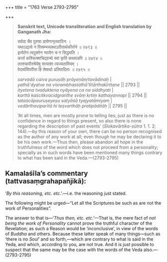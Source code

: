 +++
title = "1763 Verse 2793-2795"

+++
> **Sanskrit text, Unicode transliteration and English translation by Ganganath Jha:** 
>
> सर्वदा चैव पुरुषाः प्रायेणानृतवादिनः ।  
> यथाऽद्यत्वे न विस्रम्भस्तथाऽतीतार्थकीर्त्तने ॥ २७९३ ॥  
> इत्येतेन त्वदुक्तेन न्यायेन च न सिद्ध्यति ।  
> कर्त्ता कश्चित्क्वचिद्ग्रन्थे स्वां कृतिं कथयन्नपि ॥ २७९४ ॥  
> ततश्चापौरुषेयेषु सत्याशा त्यज्यतामियम् ।  
> वेदार्थविपरीता हि तेष्वर्थाः प्रतिपादिताः ॥ २७९५ ॥ 
>
> *sarvadā caiva puruṣāḥ prāyeṇānṛtavādinaḥ* \|  
> *yathā'dyatve na visrambhastathā'tītārthakīrttane* \|\| 2793 \|\|  
> *ityetena tvaduktena nyāyena ca na siddhyati* \|  
> *karttā kaścitkvacidgranthe svāṃ kṛtiṃ kathayannapi* \|\| 2794 \|\|  
> *tataścāpauruṣeyeṣu satyāśā tyajyatāmiyam* \|  
> *vedārthaviparītā hi teṣvarthāḥ pratipāditāḥ* \|\| 2795 \|\| 
>
> ‘At all times, men are mostly prone to telling lies; just as there is no confidence in regard to things present, so also there is none regarding the description of past events’ (*Ślokavārtika-sūtra* 1. 1. 2; 144).—by this reason of your own, there can be no person recognised as the author of any work at all; even though he may be declaring it to be his own work.—Thus then, please abandon all hope in the truthfulness of the word which does not proceed from a personality; specially as in such words have been mentioned many things contrary to what has been said in the Veda.—(2793-2795)



## Kamalaśīla’s commentary (tattvasaṃgrahapañjikā):

‘*By this reasoning*, *etc*. *etc*.’.—i.e. the reasoning just stated.

The following might be urged—“Let all the Scriptures be such as are not the work of Personalities”.

The answer to that is—‘*Thus then, etc. etc*.’—That is, the mere fact of *not being the work of Personality* cannot prove the truthful character of the Revelation; as such a Reason would be ‘inconclusive’, in view of the words of *Buddha* and others. Because these latter speak of many things—such as ‘there is no *Soul*’ and so forth,—which are contrary to what is said in the Yeda, and which, according to you, are not true. And it is just possible to suspect that the same may be the case with the words of the Veda also.—(2793-2795)


